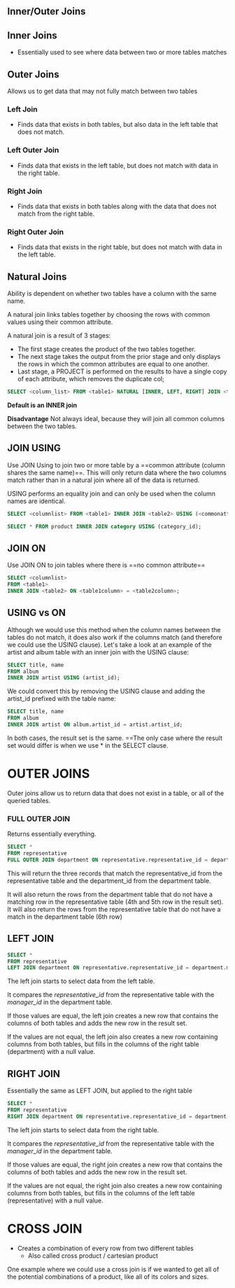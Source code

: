 
## Inner/Outer Joins
## Inner Joins

* Essentially used to see where data between two or more tables matches
## Outer Joins

Allows us to get data that may not fully match between two tables

### Left Join
- Finds data that exists in both tables, but also data in the left table that does not match.

### Left Outer Join
- Finds data that exists in the left table, but does not match with data in the right table.

### Right Join
- Finds data that exists in both tables along with the data that does not match from the right table.

### Right Outer Join
- Finds data that exists in the right table, but does not match with data in the left table.

## Natural Joins

Ability is dependent on whether two tables have a column with the same name. 

A natural join links tables together by choosing the rows with common values using their common attribute.

A natural join is a result of 3 stages:

- The first stage creates the product of the two tables together.
- The next stage  takes the output from the prior stage and only displays the rows in which the common attributes are equal to one another.
- Last stage, a PROJECT is performed on the results to have a single copy of each attribute, which removes the duplicate col;

```SQL
SELECT <column_list> FROM <table1> NATURAL [INNER, LEFT, RIGHT] JOIN <table2>
```

**Default is an INNER join**

**Disadvantage** Not always ideal, because they will join all common columns between the two tables.
## JOIN USING

Use JOIN Using to join two or more table by a ==common attribute (column shares the same name)==. This will only return data where the two columns match rather than in a natural join where all of the data is returned. 

USING performs an equality join and can only be used when the column names are identical.
```SQL
SELECT <columnlist> FROM <table1> INNER JOIN <table2> USING (<commonattribute>);
```

```SQL
SELECT * FROM product INNER JOIN category USING (category_id);
```

## JOIN ON

Use JOIN ON to join tables where there is ==no common attribute== 

```SQL
SELECT <columnlist> 
FROM <table1> 
INNER JOIN <table2> ON <table1column> = <table2column>;
```


## USING vs ON

Although we would use this method when the column names between the tables do not match, it does also work if the columns match (and therefore we could use the USING clause). Let's take a look at an example of the artist and album table with an inner join with the USING clause:

```SQL
SELECT title, name 
FROM album 
INNER JOIN artist USING (artist_id);
```

We could convert this by removing the USING clause and adding the artist_id prefixed with the table name:

```SQL
SELECT title, name 
FROM album 
INNER JOIN artist ON album.artist_id = artist.artist_id;
```

In both cases, the result set is the same. ==The only case where the result set would differ is when we use * in the SELECT clause.


# OUTER JOINS

Outer joins allow us to return data that does not exist in a table, or all of the queried tables.

### FULL OUTER JOIN

Returns essentially everything.

```SQL
SELECT * 
FROM representative
FULL OUTER JOIN department ON representative.representative_id = department.manager_id;
```

This will return the three records that match the representative_id from the representative table and the department_id from the department table. 

It will also return the rows from the department table that do not have a matching row in the representative table (4th and 5th row in the result set). It will also return the rows from the representative table that do not have a match in the department table (6th row)


## LEFT JOIN

```SQL
SELECT * 
FROM representative 
LEFT JOIN department ON representative.representative_id = department.manager_id;
```

The left join starts to select data from the left table.

It compares the *representative_id* from the representative table with the *manager_id* in the department table. 

If those values are equal, the left join creates a new row that contains the columns of both tables and adds the new row in the result set.

If the values are not equal, the left join also creates a new row containing columns from both tables, but fills in the columns of the right table (department) with a null value.

## RIGHT JOIN

Essentially the same as LEFT JOIN, but applied to the right table

```SQL
SELECT * 
FROM representative 
RIGHT JOIN department ON representative.representative_id = department.manager_id
```

The left join starts to select data from the right table.

It compares the *representative_id* from the representative table with the *manager_id* in the department table. 

If those values are equal, the right join creates a new row that contains the columns of both tables and adds the new row in the result set.

If the values are not equal, the right join also creates a new row containing columns from both tables, but fills in the columns of the left table (representative) with a null value.


# CROSS JOIN

* Creates a combination of every row from two different tables
	* Also called cross product / cartesian product


One example where we could use a cross join is if we wanted to get all of the potential combinations of a product, like all of its colors and sizes.
